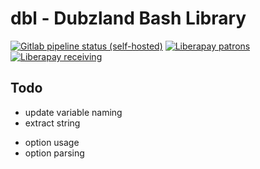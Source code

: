 # dbl - Dubzland Bash Library
[![Gitlab pipeline status (self-hosted)](https://git.dubzland.com/dubzland/dbl/badges/main/pipeline.svg)](https://git.dubzland.com/dubzland/dbl/pipelines?scope=all&page=1&ref=main)
[![Liberapay patrons](https://img.shields.io/liberapay/patrons/jdubz)](https://liberapay.com/jdubz/donate)
[![Liberapay receiving](https://img.shields.io/liberapay/receives/jdubz)](https://liberapay.com/jdubz/donate)

## Todo
+ update variable naming
+ extract string
- option usage
- option parsing
